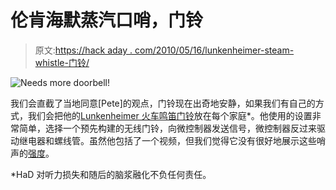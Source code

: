 # 伦肯海默蒸汽口哨，门铃

> 原文:[https://hack aday . com/2010/05/16/lunkenheimer-steam-whistle-门铃/](https://hackaday.com/2010/05/16/lunkenheimer-steam-whistle-doorbell/)

![](../Images/8bdcd2f014a74b6e8055819285f58612.png "Needs more doorbell!")

我们会直截了当地同意[Pete]的观点，门铃现在出奇地安静，如果我们有自己的方式，我们会把他的[Lunkenheimer 火车鸣笛门铃](http://petemills.blogspot.com/2010/05/train-whistle-doorbell.html)放在每个家庭*。他使用的设置非常简单，选择一个预先构建的无线门铃，向微控制器发送信号，微控制器反过来驱动继电器和螺线管。虽然他包括了一个视频，但我们觉得它没有很好地展示这些哨声的[强度](http://www.youtube.com/watch?v=A0hl8W3RF5c)。

*HaD 对听力损失和随后的脑浆融化不负任何责任。